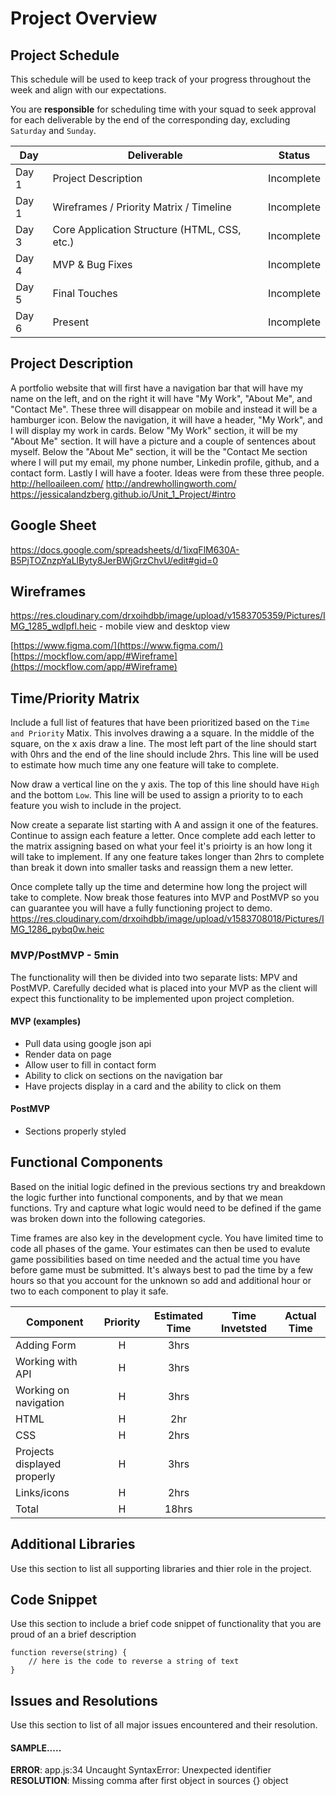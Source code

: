 # Project Overview

## Project Schedule

This schedule will be used to keep track of your progress throughout the week and align with our expectations.  

You are **responsible** for scheduling time with your squad to seek approval for each deliverable by the end of the corresponding day, excluding `Saturday` and `Sunday`.

|  Day | Deliverable | Status
|---|---| ---|
|Day 1| Project Description | Incomplete
|Day 1| Wireframes / Priority Matrix / Timeline | Incomplete
|Day 3| Core Application Structure (HTML, CSS, etc.) | Incomplete
|Day 4| MVP & Bug Fixes | Incomplete
|Day 5| Final Touches | Incomplete
|Day 6| Present | Incomplete


## Project Description

A portfolio website that will first have a navigation bar that will have my name on the left, and on the right it will have "My Work", "About Me", and "Contact Me". These three will disappear on mobile and instead it will be a hamburger icon. Below the navigation, it will have a header, "My Work", and I will display my work in cards. Below "My Work" section, it will be my "About Me" section. It will have a picture and a couple of sentences about myself. Below the "About Me" section, it will be the "Contact Me section where I will put my email, my phone number, Linkedin profile, github, and a contact form. Lastly I will have a footer. 
Ideas were from these three people.
http://helloaileen.com/
http://andrewhollingworth.com/
https://jessicalandzberg.github.io/Unit_1_Project/#intro
## Google Sheet

https://docs.google.com/spreadsheets/d/1ixqFlM630A-B5PjTOZnzpYaLlByty8JerBWjGrzChvU/edit#gid=0

## Wireframes

https://res.cloudinary.com/drxoihdbb/image/upload/v1583705359/Pictures/IMG_1285_wdlpfl.heic - mobile view and desktop view

[https://www.figma.com/](https://www.figma.com/)
[https://mockflow.com/app/#Wireframe](https://mockflow.com/app/#Wireframe)

## Time/Priority Matrix 

Include a full list of features that have been prioritized based on the `Time and Priority` Matix.  This involves drawing a a square.  In the middle of the square, on the x axis draw a line.  The most left part of the line should start with 0hrs and the end of the line should include 2hrs.  This line will be used to estimate how much time any one feature will take to complete. 

Now draw a vertical line on the y axis.  The top of this line should have `High` and the bottom `Low`.  This line will be used to assign a priority to to each feature you wish to include in the project.  

Now create a separate list starting with A and assign it one of the features.  Continue to assign each feature a letter.  Once complete add each letter to the matrix assigning based on what your feel it's prioirty is an how long it will take to implement. If any one feature takes longer than 2hrs to complete than break it down into smaller tasks and reassign them a new letter. 

Once complete tally up the time and determine how long the project will take to complete. Now break those features into MVP and PostMVP so you can guarantee you will have a fully functioning project to demo. 
https://res.cloudinary.com/drxoihdbb/image/upload/v1583708018/Pictures/IMG_1286_pybq0w.heic

### MVP/PostMVP - 5min

The functionality will then be divided into two separate lists: MPV and PostMVP.  Carefully decided what is placed into your MVP as the client will expect this functionality to be implemented upon project completion.  

#### MVP (examples)

- Pull data using google json api
- Render data on page 
- Allow user to fill in contact form
- Ability to click on sections on the navigation bar
- Have projects display in a card and the ability to click on them

#### PostMVP 

- Sections properly styled

## Functional Components

Based on the initial logic defined in the previous sections try and breakdown the logic further into functional components, and by that we mean functions.  Try and capture what logic would need to be defined if the game was broken down into the following categories.

Time frames are also key in the development cycle.  You have limited time to code all phases of the game.  Your estimates can then be used to evalute game possibilities based on time needed and the actual time you have before game must be submitted. It's always best to pad the time by a few hours so that you account for the unknown so add and additional hour or two to each component to play it safe.

| Component | Priority | Estimated Time | Time Invetsted | Actual Time |
| --- | :---: |  :---: | :---: | :---: |
| Adding Form | H | 3hrs|  |  |
| Working with API | H | 3hrs| | |
| Working on navigation | H | 3hrs| | |
| HTML | H | 2hr | | |
| CSS | H | 2hrs | | |
| Projects displayed properly| H | 3hrs| | |
| Links/icons | H | 2hrs | | |
| Total | H | 18hrs|  |  |

## Additional Libraries
 Use this section to list all supporting libraries and thier role in the project. 

## Code Snippet

Use this section to include a brief code snippet of functionality that you are proud of an a brief description  

```
function reverse(string) {
	// here is the code to reverse a string of text
}
```

## Issues and Resolutions
 Use this section to list of all major issues encountered and their resolution.

#### SAMPLE.....
**ERROR**: app.js:34 Uncaught SyntaxError: Unexpected identifier                                
**RESOLUTION**: Missing comma after first object in sources {} object
